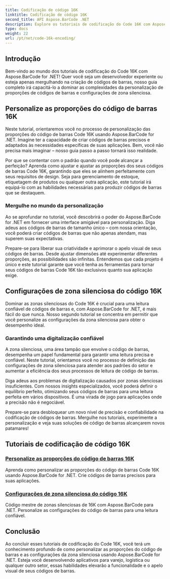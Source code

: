 ```yaml
---
title: Codificação de código 16K
linktitle: Codificação de código 16K
second_title: API Aspose.BarCode .NET
description: Explore os tutoriais de codificação do Code 16K com Aspose.BarCode for .NET. Personalize as proporções dos códigos de barras e as configurações de zona silenciosa para uma leitura precisa e confiável em suas aplicações.
type: docs
weight: 22
url: /pt/net/code-16k-encoding/
---
```


## Introdução

Bem-vindo ao mundo dos tutoriais de codificação do Code 16K com Aspose.BarCode for .NET! Quer você seja um desenvolvedor experiente ou esteja apenas mergulhando na criação de códigos de barras, nosso guia completo irá capacitá-lo a dominar as complexidades da personalização de proporções de códigos de barras e configurações de zona silenciosa.

## Personalize as proporções do código de barras 16K

Neste tutorial, orientaremos você no processo de personalização das proporções do código de barras Code 16K usando Aspose.BarCode for .NET. Imagine ter a capacidade de criar códigos de barras precisos e adaptados às necessidades específicas de suas aplicações. Bem, você não precisa mais imaginar – nosso guia passo a passo tornará isso realidade.

Por que se contentar com o padrão quando você pode alcançar a perfeição? Aprenda como ajustar e ajustar as proporções dos seus códigos de barras Code 16K, garantindo que eles se alinhem perfeitamente com seus requisitos de design. Seja para gerenciamento de estoque, etiquetagem de produtos ou qualquer outra aplicação, este tutorial irá equipá-lo com as habilidades necessárias para produzir códigos de barras que se destaquem.

### Mergulhe no mundo da personalização

Ao se aprofundar no tutorial, você descobrirá o poder do Aspose.BarCode for .NET em fornecer uma interface amigável para personalização. Diga adeus aos códigos de barras de tamanho único – com nossa orientação, você poderá criar códigos de barras que não apenas atendam, mas superem suas expectativas.

Prepare-se para liberar sua criatividade e aprimorar o apelo visual de seus códigos de barras. Desde ajustar dimensões até experimentar diferentes proporções, as possibilidades são infinitas. Entendemos que cada projeto é único e este tutorial garante que você tenha as ferramentas para tornar seus códigos de barras Code 16K tão exclusivos quanto sua aplicação exige.

## Configurações de zona silenciosa do código 16K

Dominar as zonas silenciosas do Code 16K é crucial para uma leitura confiável de códigos de barras e, com Aspose.BarCode for .NET, é mais fácil do que nunca. Nosso segundo tutorial se concentra em permitir que você personalize as configurações da zona silenciosa para obter o desempenho ideal.

### Garantindo uma digitalização confiável

A zona silenciosa, uma área tampão que envolve o código de barras, desempenha um papel fundamental para garantir uma leitura precisa e confiável. Neste tutorial, orientamos você no processo de definição das configurações de zona silenciosa para atender aos padrões do setor e aumentar a eficiência dos seus processos de leitura de código de barras.

Diga adeus aos problemas de digitalização causados por zonas silenciosas insuficientes. Com nossos insights especializados, você poderá definir o equilíbrio perfeito, otimizando seus códigos de barras para uma leitura perfeita em vários dispositivos. É uma virada de jogo para aplicações onde a precisão não é negociável.

Prepare-se para desbloquear um novo nível de precisão e confiabilidade na codificação de códigos de barras. Mergulhe nos tutoriais, experimente a personalização e veja suas soluções de código de barras alcançarem novos patamares!
## Tutoriais de codificação de código 16K
### [Personalize as proporções do código de barras 16K](./code-16k-aspect-ratio-customization/)
Aprenda como personalizar as proporções do código de barras Code 16K usando Aspose.BarCode for .NET. Crie códigos de barras precisos para suas aplicações.
### [Configurações de zona silenciosa do código 16K](./code-16k-quiet-zone-settings/)
Código mestre de zonas silenciosas de 16K com Aspose.BarCode para .NET. Personalize as configurações do código de barras para uma leitura confiável.

## Conclusão

Ao concluir esses tutoriais de codificação do Code 16K, você terá um conhecimento profundo de como personalizar as proporções do código de barras e as configurações da zona silenciosa usando Aspose.BarCode for .NET. Esteja você desenvolvendo aplicativos para varejo, logística ou qualquer outro setor, essas habilidades elevarão a funcionalidade e o apelo visual de seus códigos de barras.